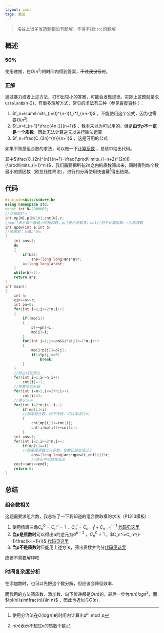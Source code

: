 ```yaml
---
layout: post
tags: 数论
---
```


> 洛谷上很多省选题都没有题解，不得不找`bzoj`的题解

## 概述

### 50%

使用递推，在$O(n^2)$的时间内得到答案，~~不过我没写对~~。

### 正解

通过暴力或者上述方法，打印出较小的答案，可能会发现规律。实际上这题就是求`Catalan数`(n-2)，有很多理解方式，常见的求法有三种（参见[百度百科](http://baike.baidu.com/link?url=FWVuxp_2ZbEGv0Y6Ar3TjhvP4pBc-GALZCcGHaobWlC-G9ewCtX0V_VZ2aBthUGJIY6gsJ6uyS88FC769FYhKt02eP-lkEtMm16qypxPntLmSAm8rU1TfeuITSZP2ioJ_9z7O1-qXyR5o8YnfuTqbOgXwRb17hyyB0I5C-S0tKg2b22yiWepoyojjOl3HjZ-) ）：

1. $f_n=\sum\limits_{i=0}^{n-1}f_i*f_{n-i-1}$ ，不能使用这个公式，因为也需要$O(n^2)$
2. $f_n=f_{n-1}*\frac{4n-2}{n+1}$ ，我本来以为可以用的，但是**由于$p$不一定是一个质数**，因此无法计算逆元以进行除法运算
3. $f_n=\frac{C_{2n}^{n}}{n+1}$ ，这是可用的公式

如果不熟悉组合数的求法，可以做一下[计算系数](https://www.luogu.org/problem/show?pid=1313) ，总结中给出代码。

其中$\frac{C_{2n}^{n}}{n+1}=\frac{\prod\limits_{i=n+2}^{2n}i}{\prod\limits_{i=1}^ni}$，我们需要把所有$2n$之内的质数筛出来，同时得到每个数最小的质因数（欧拉线性筛法），进行约分再使用快速幂[^qpow]得出结果。

## 代码

```cpp
#include<bits/stdc++.h>
using namespace std;
const int N=2000005;
//注意是2*n
int mp[N],p[N/10],cnt[N],r;
//mp[]表示每个数最小的质因数，p[]表示质数表，cnt[]用于计算指数，r为取模数
int qpow(int a,int b)
//快速幂：计算a^b%r
{
	int ans=1;
	do
	{
		if(b&1)
			ans=(long long)ans*a%r;
		a=(long long)a*a%r;
	}
	while(b/=2);
	return ans;
}
int main()
{
	int n;
	cin>>n>>r;
	int pn=0;
	for(int i=2;i<=2*n;i++)
	{
		if(!mp[i])
		{
			p[++pn]=i;
			mp[i]=i;
		}
		for(int j=1;j<=pn&&i*p[j]<=2*n;j++)
		{
			mp[i*p[j]]=p[j];
			if(i%p[j]==0)
				break;
		}
	}
	//欧拉线性筛法
	for(int i=1;i<=n;i++)
		cnt[i]=-1;
  	//需要除以分母
	for(int i=n+2;i<=2*n;i++)
		cnt[i]=1;
  	//乘以分子
	for(int i=2*n;i>1;i--)
		if(mp[i]<i)
        //如果是合数，向下传递，可以保证O(n)
		{
			cnt[mp[i]]+=cnt[i];
			cnt[i/mp[i]]+=cnt[i];
		}
	int ans=1;
	for(int i=2;i<=2*n;i++)
		if(mp[i]==i)
        //如果是质数计入答案，合数已经处理过了
			ans=(long long)ans*qpow(i,cnt[i])%r;
  			//防止中间过程溢出
	cout<<ans<<endl;
	return 0;
}
```

## 总结

### 组合数相关

这题需要求组合数，我总结了一下我知道的组合数取模的求法（P1313模板）：

1. 使用杨辉三角$C_n^0=C_n^n=1$ ，$C_n^i=C_{n-1}^i+C_{n-1}^{i-1}$ [代码见这里](https://www.luogu.org/record/show?rid=1845561)
2. **当$p$是质数时**可以得出$a$的逆元为$a^{p-2}$ ，$C_n^0=1$ ，$C_n^i=C_n^{i-1}\frac{k-i+1}{i}$ [代码见这里](https://www.luogu.org/record/show?rid=1845692)
3. **当$p$不是质数时**只能用上述方法，筛出质数并约分[代码见这里](https://www.luogu.org/record/show?rid=1845828)

应该不需要解释吧

### 时间复杂度分析

在添加数时，也可以先把这个数分解，但应该会降低效率.

而我用的方法筛质数、添加数、向下传递都是$O(n)$的，最后一步为$\pi(n)log n$[^pi]，而$\pi(n)\sim\frac{n}{\ln n}$ ，因此也近似与$O(n)$ .

[^qpow]: 使用分治法在$O(\log n)$的时间内计算出$a^b\mod p$
[^pi]: $\pi(n)$表示不超过$n$的质数个数

